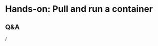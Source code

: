 # Hands-on: Pull and run a container

<!--
[Exercises on the course GitHub](https://github.com/Lumi-supercomputer/Getting_Started_with_AI_workshop/tree/ai-20250527/05_Running_containers_on_LUMI).
-->
<!--
[Exercises on the course GitHub](https://github.com/Lumi-supercomputer/Getting_Started_with_AI_workshop/tree/main/05_Running_containers_on_LUMI).
-->

<!--
For the exercises, if you want to use the binding modules, use

```
module use /appl/local/containers/ai-modules
module load singularity-AI-bindings
```
-->


<!--
A video recording of the discussion of the solution will follow.
-->

<!--
<video src="https://462000265.lumidata.eu/ai-20250527/recordings/E05_RunningContainers.mp4" controls="controls"></video>
-->


## Q&A

/
